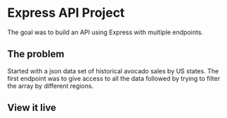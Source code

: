 # Express API Project

The goal was to build an API using Express with multiple endpoints. 

## The problem

Started with a json data set of historical avocado sales by US states. The first endpoint was to give access to all the data followed by trying to filter the array by different regions. 

## View it live

